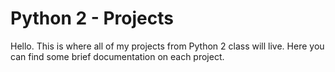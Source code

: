 # Python 2 - Projects
Hello. This is where all of my projects from Python 2 class will live. Here you can find some brief documentation on each project.

